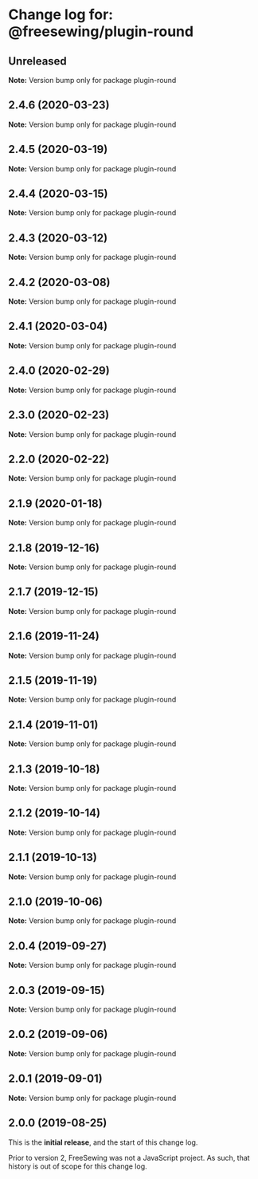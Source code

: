 # Change log for: @freesewing/plugin-round


## Unreleased

**Note:** Version bump only for package plugin-round


## 2.4.6 (2020-03-23)

**Note:** Version bump only for package plugin-round


## 2.4.5 (2020-03-19)

**Note:** Version bump only for package plugin-round


## 2.4.4 (2020-03-15)

**Note:** Version bump only for package plugin-round


## 2.4.3 (2020-03-12)

**Note:** Version bump only for package plugin-round


## 2.4.2 (2020-03-08)

**Note:** Version bump only for package plugin-round


## 2.4.1 (2020-03-04)

**Note:** Version bump only for package plugin-round


## 2.4.0 (2020-02-29)

**Note:** Version bump only for package plugin-round


## 2.3.0 (2020-02-23)

**Note:** Version bump only for package plugin-round


## 2.2.0 (2020-02-22)

**Note:** Version bump only for package plugin-round


## 2.1.9 (2020-01-18)

**Note:** Version bump only for package plugin-round


## 2.1.8 (2019-12-16)

**Note:** Version bump only for package plugin-round


## 2.1.7 (2019-12-15)

**Note:** Version bump only for package plugin-round


## 2.1.6 (2019-11-24)

**Note:** Version bump only for package plugin-round


## 2.1.5 (2019-11-19)

**Note:** Version bump only for package plugin-round


## 2.1.4 (2019-11-01)

**Note:** Version bump only for package plugin-round


## 2.1.3 (2019-10-18)

**Note:** Version bump only for package plugin-round


## 2.1.2 (2019-10-14)

**Note:** Version bump only for package plugin-round


## 2.1.1 (2019-10-13)

**Note:** Version bump only for package plugin-round


## 2.1.0 (2019-10-06)

**Note:** Version bump only for package plugin-round


## 2.0.4 (2019-09-27)

**Note:** Version bump only for package plugin-round


## 2.0.3 (2019-09-15)

**Note:** Version bump only for package plugin-round


## 2.0.2 (2019-09-06)

**Note:** Version bump only for package plugin-round


## 2.0.1 (2019-09-01)

**Note:** Version bump only for package plugin-round




## 2.0.0 (2019-08-25)

This is the **initial release**, and the start of this change log.

Prior to version 2, FreeSewing was not a JavaScript project.
As such, that history is out of scope for this change log.
